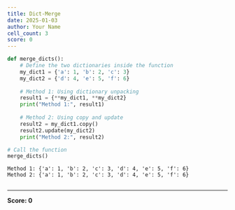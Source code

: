 ```yaml
---
title: Dict-Merge
date: 2025-01-03
author: Your Name
cell_count: 3
score: 0
---
```


```python
def merge_dicts():
    # Define the two dictionaries inside the function
    my_dict1 = {'a': 1, 'b': 2, 'c': 3}
    my_dict2 = {'d': 4, 'e': 5, 'f': 6}
    
    # Method 1: Using dictionary unpacking
    result1 = {**my_dict1, **my_dict2}
    print("Method 1:", result1)
    
    # Method 2: Using copy and update
    result2 = my_dict1.copy()
    result2.update(my_dict2)
    print("Method 2:", result2)

```


```python
# Call the function
merge_dicts()
```

    Method 1: {'a': 1, 'b': 2, 'c': 3, 'd': 4, 'e': 5, 'f': 6}
    Method 2: {'a': 1, 'b': 2, 'c': 3, 'd': 4, 'e': 5, 'f': 6}



```python

```


---
**Score: 0**